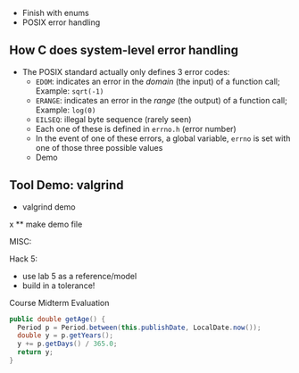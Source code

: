 
- Finish with enums
- POSIX error handling

## How C does system-level error handling

* The POSIX standard actually only defines 3 error codes:
  * `EDOM`: indicates an error in the *domain* (the input) of a function call; Example: `sqrt(-1)`
  * `ERANGE`: indicates an error in the *range* (the output) of a function call; Example: `log(0)`
  * `EILSEQ`: illegal byte sequence (rarely seen)
  * Each one of these is defined in `errno.h` (error number)
  * In the event of one of these errors, a global variable, `errno` is set with one of those three possible values
  * Demo

## Tool Demo: valgrind

- valgrind demo

x ** make demo file


MISC:

Hack 5:
- use lab 5 as a reference/model
- build in a tolerance!

Course Midterm Evaluation

```java
public double getAge() {
  Period p = Period.between(this.publishDate, LocalDate.now());
  double y = p.getYears();
  y += p.getDays() / 365.0;
  return y;
}
```
